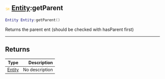 ## ![shared](.gitbook/assets/shared.png) [Entity](./readme/Entity/README.md):getParent

```lua
Entity Entity:getParent()
```

Returns the parent ent (should be checked with hasParent first)

------
## Returns

| Type   | Description |
| ------ | ----------: |
| [Entity](./readme/Entity/README.md) | No description |

